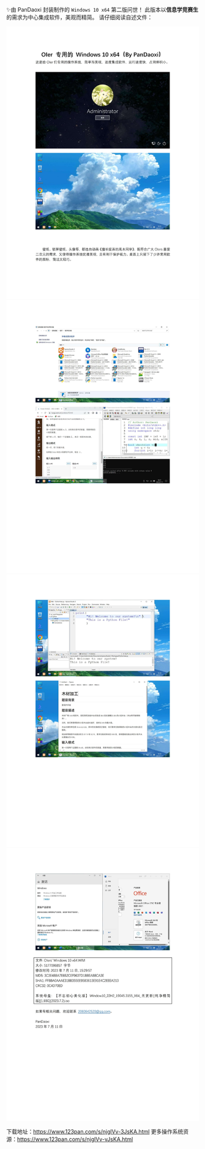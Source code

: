 ✨由 $\text{PanDaoxi}$ 封装制作的 `Windows 10 x64` 第二版问世！
此版本以**信息学竞赛生**的需求为中心集成软件，美观而精简。
请仔细阅读自述文件：

![img](post-images/win10_rm_pages_1.jpg)
![img](post-images/win10_rm_pages_2.jpg)
![img](post-images/win10_rm_pages_3.jpg)
![img](post-images/win10_rm_pages_4.jpg)

下载地址：<https://www.123pan.com/s/njglVv-3JsKA.html>
更多操作系统资源：<https://www.123pan.com/s/njglVv-vJsKA.html>
